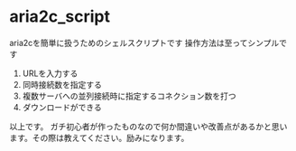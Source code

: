 # aria2c_script
aria2cを簡単に扱うためのシェルスクリプトです
操作方法は至ってシンプルです
1. URLを入力する
2. 同時接続数を指定する
3. 複数サーバへの並列接続時に指定するコネクション数を打つ
4. ダウンロードができる

以上です。
ガチ初心者が作ったものなので何か間違いや改善点があるかと思います。その際は教えてください。励みになります。
